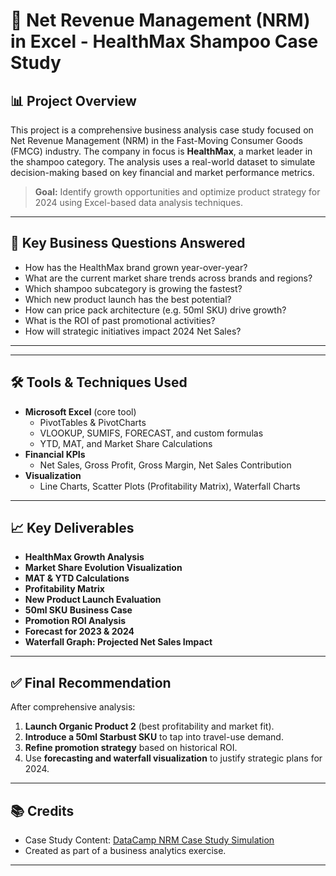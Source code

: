 # 🧴 Net Revenue Management (NRM) in Excel - HealthMax Shampoo Case Study

## 📊 Project Overview

This project is a comprehensive business analysis case study focused on Net Revenue Management (NRM) in the Fast-Moving Consumer Goods (FMCG) industry. The company in focus is **HealthMax**, a market leader in the shampoo category. The analysis uses a real-world dataset to simulate decision-making based on key financial and market performance metrics.

> **Goal:** Identify growth opportunities and optimize product strategy for 2024 using Excel-based data analysis techniques.

---

## 🧠 Key Business Questions Answered

- How has the HealthMax brand grown year-over-year?
- What are the current market share trends across brands and regions?
- Which shampoo subcategory is growing the fastest?
- Which new product launch has the best potential?
- How can price pack architecture (e.g. 50ml SKU) drive growth?
- What is the ROI of past promotional activities?
- How will strategic initiatives impact 2024 Net Sales?

---

---

## 🛠️ Tools & Techniques Used

- **Microsoft Excel** (core tool)
  - PivotTables & PivotCharts
  - VLOOKUP, SUMIFS, FORECAST, and custom formulas
  - YTD, MAT, and Market Share Calculations
- **Financial KPIs**
  - Net Sales, Gross Profit, Gross Margin, Net Sales Contribution
- **Visualization**
  - Line Charts, Scatter Plots (Profitability Matrix), Waterfall Charts

---

## 📈 Key Deliverables

- **HealthMax Growth Analysis**
- **Market Share Evolution Visualization**
- **MAT & YTD Calculations**
- **Profitability Matrix**
- **New Product Launch Evaluation**
- **50ml SKU Business Case**
- **Promotion ROI Analysis**
- **Forecast for 2023 & 2024**
- **Waterfall Graph: Projected Net Sales Impact**

---

## ✅ Final Recommendation

After comprehensive analysis:
1. **Launch Organic Product 2** (best profitability and market fit).
2. **Introduce a 50ml Starbust SKU** to tap into travel-use demand.
3. **Refine promotion strategy** based on historical ROI.
4. Use **forecasting and waterfall visualization** to justify strategic plans for 2024.

---

## 📚 Credits

- Case Study Content: [DataCamp NRM Case Study Simulation](https://www.datacamp.com/)
- Created as part of a business analytics exercise.

---





